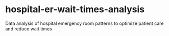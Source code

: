 # hospital-er-wait-times-analysis
Data analysis of hospital emergency room patterns to optimize patient care and reduce wait times
